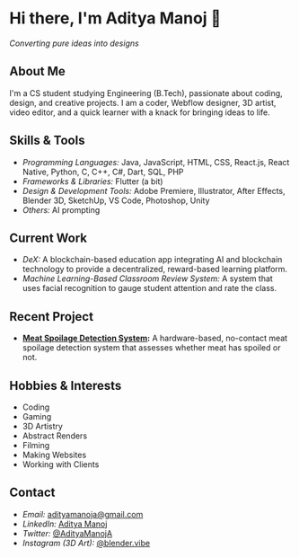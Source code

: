 # Hi there, I'm Aditya Manoj 👋

*Converting pure ideas into designs*

## About Me

I'm a CS student studying Engineering (B.Tech), passionate about coding, design, and creative projects. I am a coder, Webflow designer, 3D artist, video editor, and a quick learner with a knack for bringing ideas to life.

## Skills & Tools

- *Programming Languages:* Java, JavaScript, HTML, CSS, React.js, React Native, Python, C, C++, C#, Dart, SQL, PHP
- *Frameworks & Libraries:* Flutter (a bit)
- *Design & Development Tools:* Adobe Premiere, Illustrator, After Effects, Blender 3D, SketchUp, VS Code, Photoshop, Unity
- *Others:* AI prompting

## Current Work

- *DeX:* A blockchain-based education app integrating AI and blockchain technology to provide a decentralized, reward-based learning platform.
- *Machine Learning-Based Classroom Review System:* A system that uses facial recognition to gauge student attention and rate the class.

## Recent Project

- **[Meat Spoilage Detection System](https://github.com/AdityaManojA/Meat-Spoilage-detection-IOT):** A hardware-based, no-contact meat spoilage detection system that assesses whether meat has spoiled or not.

## Hobbies & Interests

- Coding
- Gaming
- 3D Artistry
- Abstract Renders
- Filming
- Making Websites
- Working with Clients

## Contact

- *Email:* [adityamanoja@gmail.com](mailto:adityamanoja@gmail.com)
- *LinkedIn:* [Aditya Manoj](https://www.linkedin.com/in/aditya-manoj-a-0a930b256)
- *Twitter:* [@AdityaManojA](https://x.com/AdityaManojA?t=gUt3kWRy7IP4wSTr0u5jGg&s=09)
- *Instagram (3D Art):* [@blender.vibe](https://www.instagram.com/blender.vibe)
